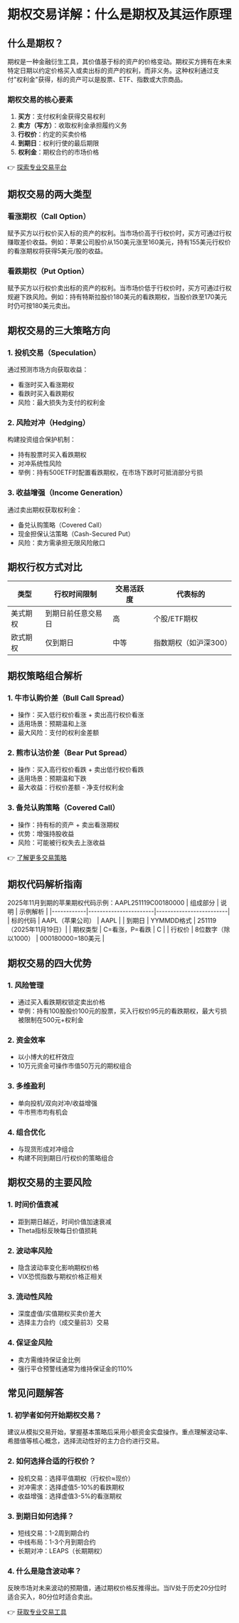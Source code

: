 # 期权交易详解：什么是期权及其运作原理

## 什么是期权？

期权是一种金融衍生工具，其价值基于标的资产的价格变动。期权买方拥有在未来特定日期以约定价格买入或卖出标的资产的权利，而非义务。这种权利通过支付"权利金"获得，标的资产可以是股票、ETF、指数或大宗商品。

### 期权交易的核心要素
1. **买方**：支付权利金获得交易权利
2. **卖方（写方）**：收取权利金承担履约义务
3. **行权价**：约定的买卖价格
4. **到期日**：权利行使的最后期限
5. **权利金**：期权合约的市场价格

👉 [探索专业交易平台](https://bit.ly/okx_welcome)

## 期权交易的两大类型

### 看涨期权（Call Option）
赋予买方以行权价买入标的资产的权利。当市场价高于行权价时，买方可通过行权赚取差价收益。例如：苹果公司股价从150美元涨至160美元，持有155美元行权价的看涨期权将获得5美元/股的收益。

### 看跌期权（Put Option）
赋予买方以行权价卖出标的资产的权利。当市场价低于行权价时，买方可通过行权规避下跌风险。例如：持有特斯拉股价180美元的看跌期权，当股价跌至170美元时仍可按180美元卖出。

## 期权交易的三大策略方向

### 1. 投机交易（Speculation）
通过预测市场方向获取收益：
- 看涨时买入看涨期权
- 看跌时买入看跌期权
- 风险：最大损失为支付的权利金

### 2. 风险对冲（Hedging）
构建投资组合保护机制：
- 持有股票时买入看跌期权
- 对冲系统性风险
- 举例：持有500ETF时配置看跌期权，在市场下跌时可抵消部分亏损

### 3. 收益增强（Income Generation）
通过卖出期权获取权利金：
- 备兑认购策略（Covered Call）
- 现金担保认沽策略（Cash-Secured Put）
- 风险：卖方需承担无限风险敞口

## 期权行权方式对比

| 类型        | 行权时间限制 | 交易活跃度 | 代表标的         |
|-------------|--------------|------------|------------------|
| 美式期权    | 到期日前任意交易日 | 高        | 个股/ETF期权     |
| 欧式期权    | 仅到期日     | 中等      | 指数期权（如沪深300）|

## 期权策略组合解析

### 1. 牛市认购价差（Bull Call Spread）
- 操作：买入低行权价看涨 + 卖出高行权价看涨
- 适用场景：预期温和上涨
- 最大风险：支付的权利金差额

### 2. 熊市认沽价差（Bear Put Spread）
- 操作：买入高行权价看跌 + 卖出低行权价看跌
- 适用场景：预期温和下跌
- 最大收益：行权价差额 - 净支付权利金

### 3. 备兑认购策略（Covered Call）
- 操作：持有标的资产 + 卖出看涨期权
- 优势：增强持股收益
- 风险：可能被行权失去上涨收益

👉 [了解更多交易策略](https://bit.ly/okx_welcome)

## 期权代码解析指南

2025年11月到期的苹果期权代码示例：AAPL251119C00180000
| 组成部分   | 说明                  | 示例解析                |
|------------|-----------------------|-------------------------|
| 标的代码   | AAPL（苹果公司）      | AAPL                    |
| 到期日     | YYMMDD格式            | 251119（2025年11月19日）|
| 期权类型   | C=看涨，P=看跌        | C                       |
| 行权价     | 8位数字（除以1000）   | 000180000=180美元       |

## 期权交易的四大优势

### 1. 风险管理
- 通过买入看跌期权锁定卖出价格
- 举例：持有100股股价100元的股票，买入行权价95元的看跌期权，最大亏损被限制在500元+权利金

### 2. 资金效率
- 以小博大的杠杆效应
- 10万元资金可操作市值50万元的期权组合

### 3. 多维盈利
- 单向投机/双向对冲/收益增强
- 牛市熊市均有机会

### 4. 组合优化
- 与现货形成对冲组合
- 构建不同到期日/行权价的策略组合

## 期权交易的主要风险

### 1. 时间价值衰减
- 距到期日越近，时间价值加速衰减
- Theta指标反映每日价值损耗

### 2. 波动率风险
- 隐含波动率变化影响期权价格
- VIX恐慌指数与期权价格正相关

### 3. 流动性风险
- 深度虚值/实值期权买卖价差大
- 选择主力合约（成交量前3）交易

### 4. 保证金风险
- 卖方需维持保证金比例
- 强行平仓预警线通常为维持保证金的110%

## 常见问题解答

### 1. 初学者如何开始期权交易？
建议从模拟交易开始，掌握基本策略后采用小额资金实盘操作。重点理解波动率、希腊值等核心概念，选择流动性好的主力合约进行交易。

### 2. 如何选择合适的行权价？
- 投机交易：选择平值期权（行权价≈现价）
- 对冲需求：选择虚值5-10%的看跌期权
- 收益增强：选择虚值3-5%的看涨期权

### 3. 到期日如何选择？
- 短线交易：1-2周到期合约
- 中线布局：1-3个月到期合约
- 长期对冲：LEAPS（长期期权）

### 4. 什么是隐含波动率？
反映市场对未来波动的预期值，通过期权价格反推得出。当IV处于历史20分位时适合买入，80分位时适合卖出。

👉 [获取专业交易工具](https://bit.ly/okx_welcome)